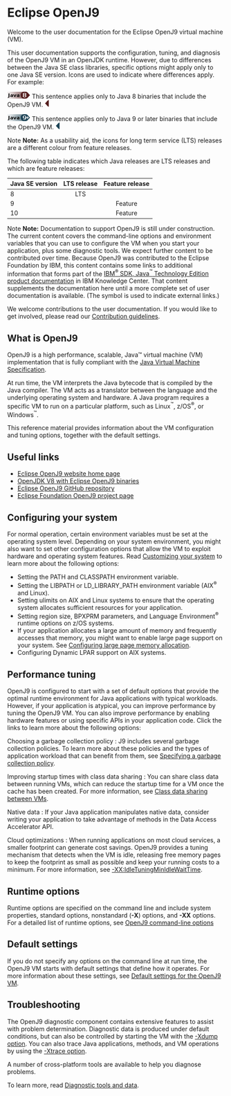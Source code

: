 <!--
* Copyright (c) 2017, 2018 IBM Corp. and others
*
* This program and the accompanying materials are made
* available under the terms of the Eclipse Public License 2.0
* which accompanies this distribution and is available at
* https://www.eclipse.org/legal/epl-2.0/ or the Apache
* License, Version 2.0 which accompanies this distribution and
* is available at https://www.apache.org/licenses/LICENSE-2.0.
*
* This Source Code may also be made available under the
* following Secondary Licenses when the conditions for such
* availability set forth in the Eclipse Public License, v. 2.0
* are satisfied: GNU General Public License, version 2 with
* the GNU Classpath Exception [1] and GNU General Public
* License, version 2 with the OpenJDK Assembly Exception [2].
*
* [1] https://www.gnu.org/software/classpath/license.html
* [2] http://openjdk.java.net/legal/assembly-exception.html
*
* SPDX-License-Identifier: EPL-2.0 OR Apache-2.0 OR GPL-2.0 WITH
* Classpath-exception-2.0 OR LicenseRef-GPL-2.0 WITH Assembly-exception
-->

# Eclipse OpenJ9

Welcome to the user documentation for the Eclipse OpenJ9 virtual machine (VM).

This user documentation supports the configuration, tuning, and diagnosis of the OpenJ9 VM in an OpenJDK runtime. However, due to differences between the Java SE class libraries, specific options might apply only to one Java SE version. Icons are used to indicate where differences apply. For example:

![Start of content that applies only to Java 8 (LTS)](cr/java8.png) This sentence applies only to Java 8 binaries that include the OpenJ9 VM. ![End of content that applies only to Java 8 (LTS)](cr/java_close_lts.png)

![Start of content that applies only to Java 9 and later](cr/java9plus.png) This sentence applies only to Java 9 or later binaries that include the OpenJ9 VM. ![End of content that applies only to Java 9 or later](cr/java_close.png)

<i class="fa fa-pencil-square-o" aria-hidden="true"></i><span class="sr-only">Note</span> **Note:** As a usability aid, the icons for long term service (LTS) releases are a different colour from feature releases.

The following table indicates which Java releases are LTS releases and which are feature releases:

| Java SE version | LTS release                                                                    | Feature release                                                                    |
|-----------------|:------------------------------------------------------------------------------:|:----------------------------------------------------------------------------------:|
| 8               | <i class="fa fa-check" aria-hidden="true"></i><span class="sr-only">LTS</span> |                                                                                    |
| 9               |                                                                                | <i class="fa fa-check" aria-hidden="true"></i><span class="sr-only">Feature</span> |
| 10              |                                                                                | <i class="fa fa-check" aria-hidden="true"></i><span class="sr-only">Feature</span> |


<i class="fa fa-pencil-square-o" aria-hidden="true"></i><span class="sr-only">Note</span> **Note:** Documentation to support OpenJ9 is still under construction. The current content covers the command-line options and environment variables that you can use to configure the VM when you start your application, plus some diagnostic tools. We expect further content to be contributed over time. Because OpenJ9 was contributed to the Eclipse Foundation by IBM, this content contains some links to additional information that forms part of the <i class="fa fa-external-link" aria-hidden="true"></i> [IBM<sup>&reg;</sup> SDK, Java<sup>&trade;</sup> Technology Edition product documentation](https://www.ibm.com/support/knowledgecenter/SSYKE2/welcome_javasdk_family.html) in IBM Knowledge Center. That content supplements the documentation here until a more complete set of user documentation is available. (The <i class="fa fa-external-link" aria-hidden="true"></i> symbol is used to indicate external links.)

We welcome contributions to the user documentation. If you would like to get involved, please read our [Contribution guidelines](https://github.com/eclipse/openj9-docs/blob/master/CONTRIBUTING.md).

## What is OpenJ9

OpenJ9 is a high performance, scalable, Java™ virtual machine (VM) implementation that is fully compliant with the [Java Virtual Machine Specification](https://docs.oracle.com/javase/specs/index.html).

At run time, the VM interprets the Java bytecode that is compiled by the Java compiler. The VM acts as a translator between the language and the underlying operating system and hardware. A Java program requires a specific VM to run on a particular platform, such as Linux<sup>&trade;</sup>, z/OS<sup>&reg;</sup>, or Windows<sup>&trade;</sup>.

This reference material provides information about the VM configuration and tuning options, together with the default settings.

## Useful links

- [Eclipse OpenJ9 website home page](https://www.eclipse.org/openj9)
- [OpenJDK V8 with Eclipse OpenJ9 binaries](https://adoptopenjdk.net/releases.html?variant=openjdk8-openj9)
- [Eclipse OpenJ9 GitHub repository](https://github.com/eclipse/openj9)
- [Eclipse Foundation OpenJ9 project page](https://projects.eclipse.org/projects/technology.openj9)

## Configuring your system

For normal operation, certain environment variables must be set at the operating system level. Depending on your system environment, you might also want to set other configuration options that allow the VM to exploit hardware and operating system features. Read <i class="fa fa-external-link" aria-hidden="true"></i> [Customizing your system](https://www.ibm.com/support/knowledgecenter/SSYKE2_8.0.0/com.ibm.java.vm.80.doc/docs/j9_configure.html) to learn more about the following options:

- Setting the PATH and CLASSPATH environment variable.
- Setting the LIBPATH or LD_LIBRARY_PATH environment variable (AIX<sup>&reg;</sup> and Linux).
- Setting ulimits on AIX and Linux systems to ensure that the operating system allocates sufficient resources for your application.
- Setting region size, BPXPRM parameters, and Language Environment<sup>&reg;</sup> runtime options on z/OS systems.
- If your application allocates a large amount of memory and frequently accesses that memory, you might want to enable large page support on your system. See <i class="fa fa-external-link" aria-hidden="true"></i> [Configuring large page memory allocation](https://www.ibm.com/support/knowledgecenter/SSYKE2_8.0.0/com.ibm.java.vm.80.doc/docs/j9_configure_large_page.html).
- Configuring Dynamic LPAR support on AIX systems.

## Performance tuning

OpenJ9 is configured to start with a set of default options that provide the optimal runtime environment for Java applications with typical workloads. However, if your application is atypical, you can improve performance by tuning the OpenJ9 VM. You can also improve performance by enabling hardware features or using specific APIs in your application code. Click the links to learn more about the following options:

Choosing a garbage collection policy
: J9 includes several garbage collection policies. To learn more about these policies and the types of application workload that can benefit from them, see <i class="fa fa-external-link" aria-hidden="true"></i> [Specifying a garbage collection policy](https://www.ibm.com/support/knowledgecenter/SSYKE2_8.0.0/com.ibm.java.vm.80.doc/docs/mm_gc_specify.html).

Improving startup times with class data sharing
: You can share class data between running VMs, which can reduce the startup time for a VM once the cache has been created. For more information, see <i class="fa fa-external-link" aria-hidden="true"></i> [Class data sharing between VMs](https://www.ibm.com/support/knowledgecenter/SSYKE2_8.0.0/com.ibm.java.vm.80.doc/docs/shrc_intro.html).



<!-- These features not yet available in OpenJDK class libaries

Using hardware compression acceleration devices
: J9 can exploit hardware compression devices to reduce CPU consumption and shorten processing times.
- For AIX and Linux systems, see Enabling hardware compression acceleration.
- For IBM zEnterprise<sup>&reg;</sup> systems, see zEnterprise Data Compression.

Exploiting Remote Direct Memory Access (RDMA)
: High performance network infrastructure that supports Remote Direct Memory Access (RDMA) is designed to speed up communications between applications. : On Linux systems, existing Java socket applications can take advantage of RDMA-capable network adapters by using extensions to the Socket and ServerSocket APIs. For more information, see Java Sockets over Remote Direct Memory Access. Alternatively, you can write applications that use APIs in the jVerbs library to communicate directly over RDMA-capable infrastructure. See The jVerbs library.
-  On z/OS systems, J9 supports the use of the SMC-R protocol solution to enable TCP socket applications to transparently use RDMA. For more information, see Shared Memory Communication via RDMA.

Exploiting Graphics Processing Units (GPU)
: On Linux and Windows systems, you can improve the performance of your Java applications by offloading certain processing functions from your processor (CPU) to a graphics processing unit. For more information, see Exploiting Graphics Processing Units.-->

Native data
: If your Java application manipulates native data, consider writing your application to take advantage of methods in the Data Access Accelerator API.

Cloud optimizations
: When running applications on most cloud services, a smaller footprint can generate cost savings. OpenJ9 provides a tuning mechanism that detects when the VM is idle, releasing free memory pages to keep the footprint as small as possible and keep your running costs to a minimum. For more information, see [-XX:IdleTuningMinIdleWaitTime](xxidletuningminidlewaittime.md).

## Runtime options

Runtime options are specified on the command line and include system properties, standard options, nonstandard (**-X**) options, and **-XX** options. For a detailed list of runtime options, see [OpenJ9 command-line options](cmdline_specifying.md)

## Default settings

If you do not specify any options on the command line at run time, the OpenJ9 VM starts with default settings that define how it operates. For more information about these settings, see [Default settings for the OpenJ9 VM](openj9_defaults.md).

## Troubleshooting

The OpenJ9 diagnostic component contains extensive features to assist with problem determination. Diagnostic data is produced under default conditions, but can also be controlled by starting the VM with the [-Xdump option](xdump.md). You can also trace Java applications, methods, and VM operations by using the [-Xtrace option](xtrace.md).

A number of cross-platform tools are available to help you diagnose problems.

To learn more, read <i class="fa fa-external-link" aria-hidden="true"></i> [Diagnostic tools and data](https://www.ibm.com/support/knowledgecenter/SSYKE2_8.0.0/com.ibm.java.vm.80.doc/docs/diag_tools_intro.html).



<!-- ==== END OF TOPIC ==== index.md ==== -->
